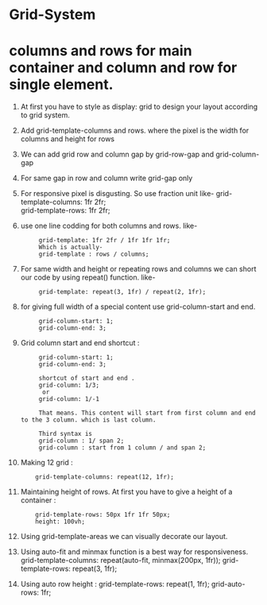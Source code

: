 # Grid-System
# columns and rows for main container and column and row for single element.
1. At first you have to style as display: grid to design your layout according to grid system.

2. Add grid-template-columns and rows. where the pixel is the width for columns and height for rows

3. We can add grid row and column gap by grid-row-gap and grid-column-gap

4. For same gap in row and column write grid-gap only

5. For responsive pixel is disgusting. So use fraction unit like-
            grid-template-columns: 1fr 2fr;  
            grid-template-rows: 1fr 2fr;

6. use one line codding for both columns and rows. like-

            grid-template: 1fr 2fr / 1fr 1fr 1fr;
            Which is actually-
            grid-template : rows / columns;

7. For same width and height or repeating rows and columns we can short our code by using repeat() function. like- 

            grid-template: repeat(3, 1fr) / repeat(2, 1fr);

8. for giving full width of a special content use grid-column-start and end.

            grid-column-start: 1;
            grid-column-end: 3;

9. Grid column start and end shortcut :
 
            grid-column-start: 1;
            grid-column-end: 3; 

            shortcut of start and end .
            grid-column: 1/3;
             or  
            grid-column: 1/-1

            That means. This content will start from first column and end to the 3 column. which is last column.

            Third syntax is 
            grid-column : 1/ span 2;
            grid-column : start from 1 column / and span 2;
            
10. Making 12 grid :

            grid-template-columns: repeat(12, 1fr);

11. Maintaining height of rows. At first you have to give a height of a container :

            grid-template-rows: 50px 1fr 1fr 50px;
            height: 100vh;

12. Using grid-template-areas we can visually decorate our layout.

13. Using auto-fit and minmax function is a best way for responsiveness. 
            grid-template-columns: repeat(auto-fit, minmax(200px, 1fr));
            grid-template-rows: repeat(3, 1fr);

14. Using auto row height :
            grid-template-rows: repeat(1, 1fr);
            grid-auto-rows: 1fr;